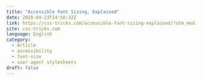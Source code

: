 ```yaml
---
title: "Accessible Font Sizing, Explained"
date: 2020-04-23T14:56:32Z
link: https://css-tricks.com/accessible-font-sizing-explained/?utm_medium=RSS&utm_source=news.12bit.vn
site: css-tricks.com
language: English
category:
  - Article
  - accessibility
  - font-size
  - user agent stylesheets
draft: false
---
```

